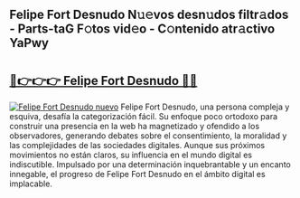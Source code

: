 ## Felipe Fort Desnudo N𝚞𝚎vos desn𝚞dos filtr𝚊dos - Parts-taG F𝚘tos vid𝚎o - C𝚘ntenido atr𝚊ctivo YaPwy

# <h2><a href="http://mb0hbim.tromn.icu/?c=Felipe+Fort+Desnudo">🔗👉👉👉 Felipe Fort Desnudo 🔗🔗</a></h2>

[![Felipe Fort Desnudo nuevo](https://i.imgur.com/pEAQMta.gif)](http://mb0hbim.tromn.icu/?c=Felipe+Fort+Desnudo)
Felipe Fort Desnudo, una persona compleja y esquiva, desafía la categorización fácil. Su enfoque poco ortodoxo para construir una presencia en la web ha magnetizado y ofendido a los observadores, generando debates sobre el consentimiento, la moralidad y las complejidades de las sociedades digitales. Aunque sus próximos movimientos no están claros, su influencia en el mundo digital es indiscutible. Impulsado por una determinación inquebrantable y un encanto innegable, el progreso de Felipe Fort Desnudo en el ámbito digital es implacable.
